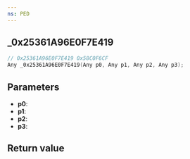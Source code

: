 ```yaml
---
ns: PED
---
```

## _0x25361A96E0F7E419

```c
// 0x25361A96E0F7E419 0x58C0F6CF
Any _0x25361A96E0F7E419(Any p0, Any p1, Any p2, Any p3);
```


## Parameters
* **p0**: 
* **p1**: 
* **p2**: 
* **p3**: 

## Return value
